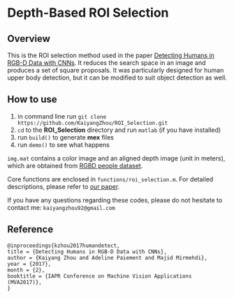 # Depth-Based ROI Selection
## Overview
This is the ROI selection method used in the paper [Detecting Humans in RGB-D Data with CNNs](https://kaiyangzhou.github.io/files/MVA17.pdf). It reduces the search space in an image and produces a set of square proposals. It was particularly designed for human upper body detection, but it can be modified to suit object detection as well.

## How to use
1. in command line run `git clone https://github.com/KaiyangZhou/ROI_Selection.git`
2. `cd` to the **ROI_Selection** directory and run `matlab` (if you have installed)
3. run `build()` to generate **mex** files
4. run `demo()` to see what happens

`img.mat` contains a color image and an aligned depth image (unit in meters), which are obtained from [RGBD people dataset](http://www2.informatik.uni-freiburg.de/~spinello/RGBD-dataset.html).

Core functions are enclosed in `functions/roi_selection.m`. For detailed descriptions, please refer to [our paper](https://kaiyangzhou.github.io/files/MVA17.pdf).

If you have any questions regarding these codes, please do not hesitate to contact me: `kaiyangzhou92@gmail.com`

## Reference
```
@inproceedings{kzhou2017humandetect,
title = {Detecting Humans in RGB-D Data with CNNs},
author = {Kaiyang Zhou and Adeline Paiement and Majid Mirmehdi},
year = {2017},
month = {2},
booktitle = {IAPR Conference on Machine Vision Applications (MVA2017)},
}
```

